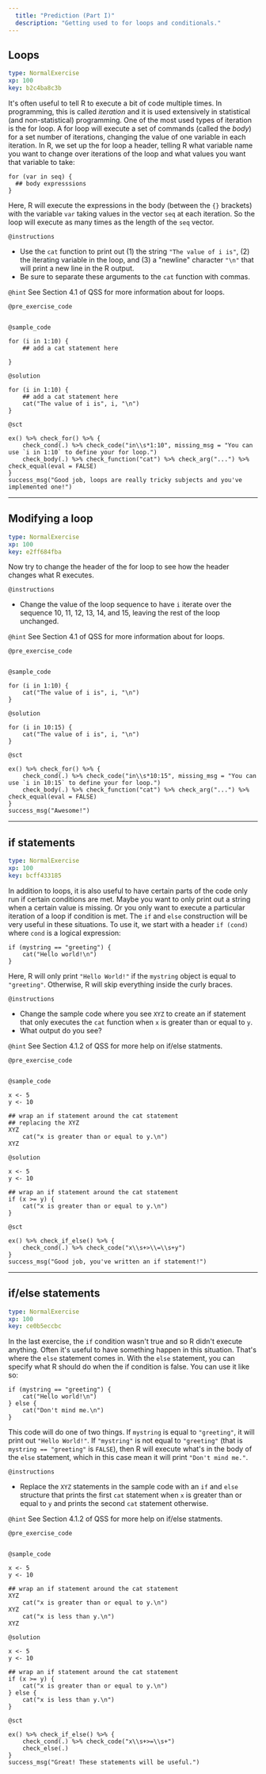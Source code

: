 ```yaml
---
  title: "Prediction (Part I)"
  description: "Getting used to for loops and conditionals."
---
```



## Loops

```yaml
type: NormalExercise
xp: 100
key: b2c4ba8c3b
```

It's often useful to tell R to execute a bit of code multiple times. In programming, this is called *iteration* and it is used extensively in statistical (and non-statistical) programming. One of the most used types of iteration is the for loop. A for loop will execute a set of commands (called the *body*) for a set number of iterations, changing the value of one variable in each iteration. In R, we set up the for loop a header, telling R what variable name you want to change over iterations of the loop and what values you want that variable to take:

    for (var in seq) {
      ## body expresssions
    }

Here, R will execute the expressions in the body (between the `{}` brackets) with the variable `var` taking values in the vector `seq` at each iteration. So the loop will execute as many times as the length of the `seq` vector. 

`@instructions`
- Use the `cat` function to print out (1) the string `"The value of i is"`, (2) the iterating variable in the loop, and (3) a "newline" character `"\n"` that will print a new line in the R output. 
- Be sure to separate these arguments to the `cat` function with commas. 

`@hint`
See Section 4.1 of QSS for more information about for loops. 

`@pre_exercise_code`
```{r}

```


`@sample_code`
```{r}
for (i in 1:10) {
    ## add a cat statement here
    
}
```

`@solution`
```{r}
for (i in 1:10) {
    ## add a cat statement here
    cat("The value of i is", i, "\n")
}
```

`@sct`
```{r}
ex() %>% check_for() %>% {
    check_cond(.) %>% check_code("in\\s*1:10", missing_msg = "You can use `i in 1:10` to define your for loop.")
    check_body(.) %>% check_function("cat") %>% check_arg("...") %>% check_equal(eval = FALSE)
}
success_msg("Good job, loops are really tricky subjects and you've implemented one!")
```

---

## Modifying a loop

```yaml
type: NormalExercise
xp: 100
key: e2ff684fba
```

Now try to change the header of the for loop to see how the header changes what R executes. 

`@instructions`
- Change the value of the loop sequence to have `i` iterate over the sequence 10, 11, 12, 13, 14, and 15, leaving the rest of the loop unchanged. 

`@hint`
See Section 4.1 of QSS for more information about for loops. 


`@pre_exercise_code`
```{r}

```


`@sample_code`
```{r}
for (i in 1:10) {
    cat("The value of i is", i, "\n")
}
```

`@solution`
```{r}
for (i in 10:15) {
    cat("The value of i is", i, "\n")
}
```

`@sct`
```{r}
ex() %>% check_for() %>% {
    check_cond(.) %>% check_code("in\\s*10:15", missing_msg = "You can use `i in 10:15` to define your for loop.")
    check_body(.) %>% check_function("cat") %>% check_arg("...") %>% check_equal(eval = FALSE)
}
success_msg("Awesome!")
```

---

## if statements

```yaml
type: NormalExercise
xp: 100
key: bcff433185
```

In addition to loops, it is also useful to have certain parts of the code only run if certain conditions are met. Maybe you want to only print out a string when a certain value is missing. Or you only want to execute a particular iteration of a loop if condition is met. The `if` and `else` construction will be very useful in these situations. To use it, we start with a header `if (cond)` where `cond` is a logical expression:

    if (mystring == "greeting") {
        cat("Hello world!\n")
    }

Here, R will only print `"Hello World!"` if the `mystring` object is equal to `"greeting"`. Otherwise, R will skip everything inside the curly braces. 


`@instructions`
- Change the sample code where you see `XYZ` to create an if statement that only executes the `cat` function when `x` is greater than or equal to `y`.
- What output do you see?

`@hint`
See Section 4.1.2 of QSS for more help on if/else statments. 

`@pre_exercise_code`
```{r}

```


`@sample_code`
```{r}
x <- 5
y <- 10

## wrap an if statement around the cat statement
## replacing the XYZ
XYZ
    cat("x is greater than or equal to y.\n")
XYZ
```

`@solution`
```{r}
x <- 5
y <- 10

## wrap an if statement around the cat statement
if (x >= y) {
    cat("x is greater than or equal to y.\n")
}
```

`@sct`
```{r}
ex() %>% check_if_else() %>% {
    check_cond(.) %>% check_code("x\\s+>\\=\\s+y")
}
success_msg("Good job, you've written an if statement!")
```

---

## if/else statements

```yaml
type: NormalExercise
xp: 100
key: ce0b5eccbc
```

In the last exercise, the `if` condition wasn't true and so R didn't execute anything. Often it's useful to have something happen in this situation. That's where the `else` statement comes in. With the `else` statement, you can specify what R should do when the if condition is false. You can use it like so:

    if (mystring == "greeting") {
        cat("Hello world!\n")
    } else {
        cat("Don't mind me.\n")
    }

This code will do one of two things. If `mystring` is equal to `"greeting"`, it will print out `"Hello World!"`. If `"mystring"` is not equal to `"greeting"` (that is `mystring == "greeting"` is `FALSE`), then R will execute what's in the body of the `else` statement, which in this case mean it will print `"Don't mind me."`.

`@instructions`
- Replace the `XYZ` statements in the sample code with an `if` and `else` structure that prints the first `cat` statement when `x` is greater than or equal to `y` and prints the second `cat` statement otherwise. 

`@hint`
See Section 4.1.2 of QSS for more help on if/else statments. 

`@pre_exercise_code`
```{r}

```


`@sample_code`
```{r}
x <- 5
y <- 10

## wrap an if statement around the cat statement
XYZ
    cat("x is greater than or equal to y.\n")
XYZ
    cat("x is less than y.\n")
XYZ
```

`@solution`
```{r}
x <- 5
y <- 10

## wrap an if statement around the cat statement
if (x >= y) {
    cat("x is greater than or equal to y.\n")
} else {
    cat("x is less than y.\n")
}
```

`@sct`
```{r}
ex() %>% check_if_else() %>% {
    check_cond(.) %>% check_code("x\\s+>=\\s+")
    check_else(.) 
}
success_msg("Great! These statements will be useful.")
```

